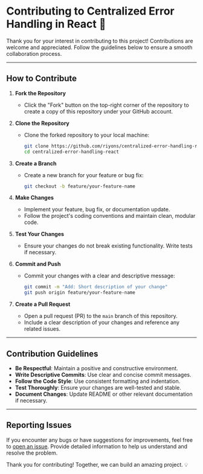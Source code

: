 # Contributing to Centralized Error Handling in React 🚀

Thank you for your interest in contributing to this project! Contributions are welcome and appreciated. Follow the guidelines below to ensure a smooth collaboration process.

---

## How to Contribute

1. **Fork the Repository**
   - Click the "Fork" button on the top-right corner of the repository to create a copy of this repository under your GitHub account.

2. **Clone the Repository**
   - Clone the forked repository to your local machine:
     ```bash
     git clone https://github.com/riyons/centralized-error-handling-react.git
     cd centralized-error-handling-react
     ```

3. **Create a Branch**
   - Create a new branch for your feature or bug fix:
     ```bash
     git checkout -b feature/your-feature-name
     ```

4. **Make Changes**
   - Implement your feature, bug fix, or documentation update.
   - Follow the project's coding conventions and maintain clean, modular code.

5. **Test Your Changes**
   - Ensure your changes do not break existing functionality. Write tests if necessary.

6. **Commit and Push**
   - Commit your changes with a clear and descriptive message:
     ```bash
     git commit -m "Add: Short description of your change"
     git push origin feature/your-feature-name
     ```

7. **Create a Pull Request**
   - Open a pull request (PR) to the `main` branch of this repository.
   - Include a clear description of your changes and reference any related issues.

---

## Contribution Guidelines

- **Be Respectful**: Maintain a positive and constructive environment.
- **Write Descriptive Commits**: Use clear and concise commit messages.
- **Follow the Code Style**: Use consistent formatting and indentation.
- **Test Thoroughly**: Ensure your changes are well-tested and stable.
- **Document Changes**: Update README or other relevant documentation if necessary.

---

## Reporting Issues

If you encounter any bugs or have suggestions for improvements, feel free to [open an issue](https://github.com/riyons/centralized-error-handling-react/issues). Provide detailed information to help us understand and resolve the problem.

Thank you for contributing! Together, we can build an amazing project. 💡
